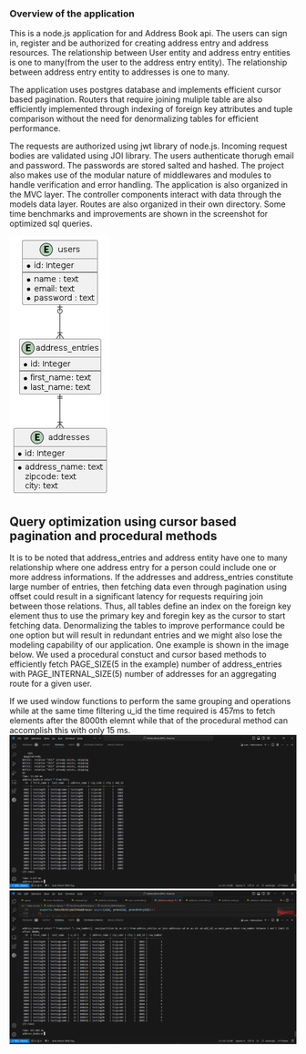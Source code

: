 ### Overview of the application
This is a node.js application for and Address Book api. The users can sign in, register and be authorized for creating address entry and address resources. The relationship between User entity and address entry entities is one to many(from the user to the address entry entity). The relationship between address entry entity to addresses is one to many.  

The application uses postgres database and implements efficient cursor based pagination. Routers that require joining muliple table are also efficiently implemented through indexing of foreign key attributes and tuple comparison without the need for denormalizing tables for efficient performance.

The requests are authorized using jwt library of node.js. Incoming request bodies are validated using JOI library. The users authenticate thorugh email and password. The passwords are stored salted and hashed. The project also makes use of the modular nature of middlewares and modules to handle verification and error handling.  The application is also organized in the MVC layer. The controller components interact with data through the models data layer. Routes are also organized in their own directory. Some time benchmarks and improvements are shown in the screenshot for optimized sql queries. 

![alt er diagram](image.png)

## Query optimization using cursor based pagination and procedural methods 

It is to be noted that address_entries and address entity have one to many relationship where one address entry for a person could include one or more address informations. If the addresses and address_entries constitute large number of entries, then fetching data even through pagination using offset could result in a significant latency for requests requiring join between those relations.  Thus, all tables define an index on the foreign key element thus to use the primary key and foregin key as the cursor to start fetching data. Denormalizing the tables to improve performance could be one option but will result in redundant entries and we might also lose the modeling capability of our application. One example is shown in the image below. We used a procedural constuct and cursor based methods to efficiently fetch PAGE_SIZE(5 in the example) number of address_entries with PAGE_INTERNAL_SIZE(5) number of addresses for an aggregating route for a given user. 

If we used window functions to perform the same grouping and operations while at the same time filtering u_id the time required is 457ms to fetch elements after the 8000th elemnt while that of the procedural method can accomplish this with only 15 ms. 
![alt optimized-proecural-sql-query](image-1.png)
![alt using-window-function](image-2.png)